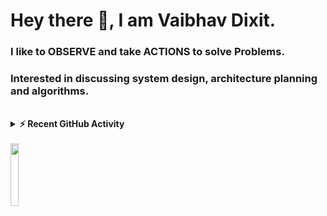 # Hey there 👋, I am Vaibhav Dixit. 
### I like to OBSERVE and take ACTIONS to solve Problems.
### Interested in discussing system design, architecture planning and algorithms.
<br />

<details>
  <summary><b>⚡ Recent GitHub Activity</b></summary>
  <br/>
<img src="https://github-readme-activity-graph.vercel.app/graph?username=flow6979&theme=react-dark&bg_color=20232a&hide_border=true" width="100%"/>
  <br/>
</details>

<br />
<img width ="16%" align="left" src="https://komarev.com/ghpvc/?username=flow6979&color=blue" />
<br />
